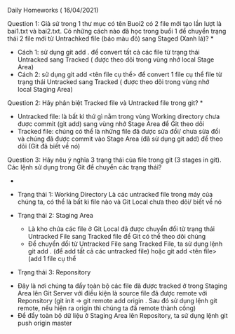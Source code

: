 Daily Homeworks
( 16/04/2021)

Question 1:
Giả sử trong 1 thư mục có tên Buoi2 có 2 file mới tạo lần lượt là bai1.txt và bai2.txt. Có những cách nào đã học trong buổi 1 để chuyển trạng thái 2 file mới từ Untrachked file (báo màu đỏ) sang Staged (Xanh lá)?
*
- Cách 1: sử dụng git add . để convert  tất cả các file từ trạng thái Untracked 
               sang Tracked ( được theo dõi trong vùng nhớ local Stage Area)
- Cách 2: sử dụng git add <tên file cụ thể> để convert  1 file cụ thể file từ 
               trạng thái Untracked  sang Tracked ( được theo dõi trong vùng nhớ  
                local Staging Area)

Question 2:
Hãy phân biệt Tracked file và Untracked file trong git?
*
- Untracked file: là bất kì thứ gì nằm trong vùng Working directory chưa được
                           commit (git add) sang vùng nhớ Stage Area để Git theo dõi
- Tracked file: chúng có thể là những file đã được sửa đổi/ chưa sửa đổi và 
                        chúng đã được commit vào Stage Area (đã sử dụng git add)
                        để theo dõi (Git đã biết về nó)

Question 3:
Hãy nêu ý nghĩa 3 trạng thái của file trong git (3 stages in git). Các lệnh sử dụng trong Git để chuyển các trạng thái?


*
- Trạng thái 1: Working Directory
  Là các untrackeđ file trong máy của chúng ta, có thể là bất kì file nào và Git Local chưa theo dõi/ biết về nó

- Trạng thái 2: Staging Area
  + Là kho chứa các file ở Git Local đã được chuyển đổi từ trạng thái Untracked File sang Tracked file để Git có thể theo dõi chúng 
  + Để chuyển đổi từ Untracked File sang Tracked File, ta sử dụng lệnh 
git add . (để add tất cả các untracked file) hoặc git add <tên file> (add 1 file cụ thể

- Trạng thái 3: Reponsitory
 + Đây là nơi chúng ta đẩy toàn bộ các file đã được tracked ở trong Staging Area lên Git Server với điều kiện là source file đã được remote với Reponsitory
(git  init -> git remote add origin <Link cua resposi tren git hub>. Sau đó sử dụng lệnh git remote, nếu hiện ra origin thì chúng ta đã remote thành công)
 + Để đẩy toàn bộ dữ liệu ở Staging Area lên Repository, ta sử dụng lệnh
git push origin master 


